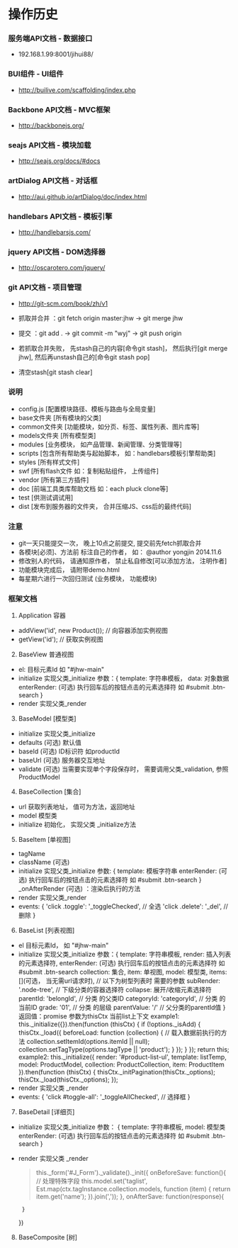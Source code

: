 操作历史 
====

### 服务端API文档 - 数据接口
- 192.168.1.99:8001/jihui88/

### BUI组件 - UI组件
- http://builive.com/scaffolding/index.php

### Backbone API文档 - MVC框架
- http://backbonejs.org/

### seajs API文档 - 模块加载
- http://seajs.org/docs/#docs

### artDialog API文档 - 对话框
- http://aui.github.io/artDialog/doc/index.html

### handlebars API文档 - 模板引擎
- http://handlebarsjs.com/

### jquery API文档 - DOM选择器
- http://oscarotero.com/jquery/

### git API文档 - 项目管理
- http://git-scm.com/book/zh/v1
- 抓取并合并 ：git fetch origin master:jhw -> git merge jhw
- 提交 ：git add . -> git commit -m "wyj" -> git push origin

- 若抓取合并失败， 先stash自己的内容[命令git stash]， 然后执行[git merge jhw], 然后再unstash自己的[命令git stash pop]
- 清空stash[git stash clear]

### 说明
- config.js [配置模块路径、模板与路由与全局变量]
- base文件夹 [所有模块的父类]
- common文件夹 [功能模块，如分页、标签、属性列表、图片库等]
- models文件夹 [所有模型类]
- modules [业务模块， 如产品管理、新闻管理、分类管理等]
- scripts [包含所有帮助类与起始脚本， 如：handlebars模板引擎帮助类]
- styles [所有样式文件]
- swf [所有flash文件 如：复制粘贴组件， 上传组件]
- vendor [所有第三方插件]
- doc [前端工具类库帮助文档 如：each pluck clone等]
- test [供测试调试用]
- dist [发布到服务器的文件夹， 合并压缩JS、css后的最终代码]

### 注意
- git一天只能提交一次， 晚上10点之前提交, 提交前先fetch抓取合并
- 各模块[必须]、方法前 标注自己的作者， 如： @author yongjin 2014.11.6
- 修改别人的代码， 请通知原作者， 禁止私自修改[可以添加方法， 注明作者]
- 功能模块完成后， 请附带demo.html
- 每星期六进行一次回归测试 (业务模块， 功能模块)

### 框架文档
1) Application 容器
 - addView('id', new Product()); // 向容器添加实例视图
 - getView('id'); // 获取实例视图
 
2) BaseView 普通视图
 - el: 目标元素Id 如 "#jhw-main"
 - initialize 实现父类_initialize
   参数：{
        template: 字符串模板，
        data: 对象数据
        enterRender: (可选) 执行回车后的按钮点击的元素选择符 如 #submit .btn-search
   }
 - render 实现父类_render

3) BaseModel [模型类]
 - initialize 实现父类_initialize
 - defaults (可选) 默认值
 - baseId (可选) ID标识符 如productId
 - baseUrl (可选) 服务器交互地址
 - validate (可选) 当需要实现单个字段保存时， 需要调用父类_validation, 参照ProductModel

4) BaseCollection [集合]
 - url 获取列表地址， 值可为方法，返回地址
 - model 模型类
 - initialize 初始化， 实现父类 _initialize方法

5) BaseItem [单视图]
 - tagName 
 - className (可选)
 - initialize 实现父类_initialize 
   参数: {
        template: 模板字符串
        enterRender: (可选) 执行回车后的按钮点击的元素选择符 如 #submit .btn-search
   } 
   _onAfterRender (可选) ：渲染后执行的方法
 - render 实现父类_render
 - events: {
    'click .toggle': '_toggleChecked', // 全选
    'click .delete': '_del', // 删除
   }
 
6) BaseList [列表视图]
 - el 目标元素Id， 如 "#jhw-main"
 - initialize 实现父类_initialize 
   参数：{
        template: 字符串模板, 
        render: 插入列表的元素选择符, 
        enterRender: (可选) 执行回车后的按钮点击的元素选择符 如 #submit .btn-search
        collection: 集合, 
        item: 单视图, 
        model: 模型类, 
        items: [](可选， 当无需url请求时),
        // 以下为树型列表时 需要的参数
        subRender: '.node-tree', // 下级分类的容器选择符
        collapse: 展开/收缩元素选择符
        parentId: 'belongId', // 分类 的父类ID
        categoryId: 'categoryId', // 分类 的当前ID
        grade: '01', // 分类 的层级
        parentValue: '/' // 父分类的parentId值
   }
   返回值：promise 参数为thisCtx 当前list上下文
   example1: 
        this._initialize({}).then(function (thisCtx) {
              if (!options._isAdd) {
                thisCtx._load({
                  beforeLoad: function (collection) { // 载入数据前执行的方法
                    collection.setItemId(options.itemId || null);
                    collection.setTagType(options.tagType || 'product');
                  }
                });
              }
            });
        return this;
   example2:
        this._initialize({
             render: '#product-list-ul',
             template: listTemp,
             model: ProductModel,
             collection: ProductCollection,
             item: ProductItem
           }).then(function (thisCtx) {
             thisCtx._initPagination(thisCtx._options);
             thisCtx._load(thisCtx._options);
           });
 - render 实现父类 _render
 - events: {
    'click #toggle-all': '_toggleAllChecked', // 选择框
   }
 
7) BaseDetail [详细页]
 - initialize 实现父类_initialize 参数：
    {
        template: 字符串模板, 
        model: 模型类
        enterRender: (可选) 执行回车后的按钮点击的元素选择符 如 #submit .btn-search
    }
 - render 实现父类 _render 
   > this._form('#J_Form')._validate()._init({
        onBeforeSave: function(){
            // 处理特殊字段
            this.model.set('taglist', Est.map(ctx.tagInstance.collection.models, function (item) {
                 return item.get('name');
            }).join(','));
        },
        onAfterSave: function(response){
        
        }
    })
    
8) BaseComposite [树]
